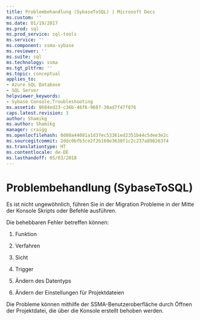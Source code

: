 ```yaml
---
title: Problembehandlung (SybaseToSQL) | Microsoft Docs
ms.custom: ''
ms.date: 01/19/2017
ms.prod: sql
ms.prod_service: sql-tools
ms.service: ''
ms.component: ssma-sybase
ms.reviewer: ''
ms.suite: sql
ms.technology: ssma
ms.tgt_pltfrm: ''
ms.topic: conceptual
applies_to:
- Azure SQL Database
- SQL Server
helpviewer_keywords:
- Sybase Console,Troubleshooting
ms.assetid: 8684ed23-c36b-46f6-9687-30ad7f47f876
caps.latest.revision: 3
author: Shamikg
ms.author: Shamikg
manager: craigg
ms.openlocfilehash: 0d80a44081a1d37ec53361ed2351b44c5dee3e2c
ms.sourcegitcommit: 2ddc0bfb3ce2f2b160e3638f1c2c237a898263f4
ms.translationtype: HT
ms.contentlocale: de-DE
ms.lasthandoff: 05/03/2018
---
```

# <a name="troubleshooting-sybasetosql"></a>Problembehandlung (SybaseToSQL)
Es ist nicht ungewöhnlich, führen Sie in der Migration Probleme in der Mitte der Konsole Skripts oder Befehle ausführen.  
  
Die behebbaren Fehler betreffen können:  
  
1.  Funktion  
  
2.  Verfahren  
  
3.  Sicht  
  
4.  Trigger  
  
5.  Ändern des Datentyps  
  
6.  Ändern der Einstellungen für Projektdateien  
  
Die Probleme können mithilfe der SSMA-Benutzeroberfläche durch Öffnen der Projektdatei, die über die Konsole erstellt behoben werden.  
  
